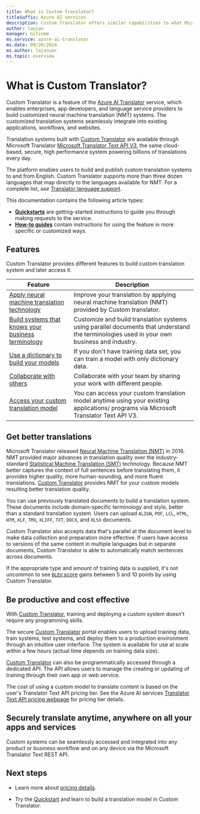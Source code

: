 ```yaml
---
title: What is Custom Translator?
titleSuffix: Azure AI services
description: Custom Translator offers similar capabilities to what Microsoft Translator Hub does for Statistical Machine Translation (SMT), but exclusively for Neural Machine Translation (NMT) systems.
author: laujan
manager: nitinme
ms.service: azure-ai-translator
ms.date: 09/26/2024
ms.author: lajanuar
ms.topic: overview
---
```

# What is Custom Translator?

Custom Translator is a feature of the [Azure AI Translator](../translator-overview.md) service, which enables enterprises, app developers, and language service providers to build customized neural machine translation (NMT) systems. The customized translation systems seamlessly integrate into existing applications, workflows, and websites.

Translation systems built with [Custom Translator](https://portal.customtranslator.azure.ai) are available through Microsoft Translator [Microsoft Translator Text API V3](../reference/v3-0-translate.md?tabs=curl), the same cloud-based, secure, high performance system powering billions of translations every day.

The platform enables users to build and publish custom translation systems to and from English. Custom Translator supports more than three dozen languages that map directly to the languages available for NMT. For a complete list, *see* [Translator language support](../language-support.md).

This documentation contains the following article types:

* [**Quickstarts**](./quickstart.md) are getting-started instructions to guide you through making requests to the service.
* [**How-to guides**](./how-to/create-manage-workspace.md) contain instructions for using the feature in more specific or customized ways.

## Features

Custom Translator provides different features to build custom translation system and later access it.

|Feature  |Description  |
|---------|---------|
|[Apply neural machine translation technology](https://www.microsoft.com/translator/blog/2016/11/15/microsoft-translator-launching-neural-network-based-translations-for-all-its-speech-languages/)     |  Improve your translation by applying neural machine translation (NMT) provided by Custom translator.       |
|[Build systems that knows your business terminology](./beginners-guide.md)     |  Customize and build translation systems using parallel documents that understand the terminologies used in your own business and industry.       |
|[Use a dictionary to build your models](./how-to/train-custom-model.md#when-to-select-dictionary-only-training)     |   If you don't have training data set, you can train a model with only dictionary data.       |
|[Collaborate with others](./how-to/create-manage-workspace.md#manage-workspace-settings)     |   Collaborate with your team by sharing your work with different people.     |
|[Access your custom translation model](./how-to/translate-with-custom-model.md)     |  You can access your custom translation model anytime using your existing applications/ programs via Microsoft Translator Text API V3.       |

## Get better translations

Microsoft Translator released [Neural Machine Translation (NMT)](https://www.microsoft.com/translator/blog/2016/11/15/microsoft-translator-launching-neural-network-based-translations-for-all-its-speech-languages/) in 2016. NMT provided major advances in translation quality over the industry-standard [Statistical Machine Translation (SMT)](https://en.wikipedia.org/wiki/Statistical_machine_translation) technology. Because NMT better captures the context of full sentences before translating them, it provides higher quality, more human-sounding, and more fluent translations. [Custom Translator](https://portal.customtranslator.azure.ai) provides NMT for your custom models resulting better translation quality.

You can use previously translated documents to build a translation system. These documents include domain-specific terminology and style, better than a standard translation system. Users can upload `ALIGN`, `PDF`, `LCL`, `HTML`, `HTM`, `XLF`, `TMX`, `XLIFF`, `TXT`, `DOCX`, and `XLSX` documents.

Custom Translator also accepts data that's parallel at the document level to make data collection and preparation more effective. If users have access to versions of the same content in multiple languages but in separate documents, Custom Translator is able to automatically match sentences across documents.

If the appropriate type and amount of training data is supplied, it's not uncommon to see [`BLEU` score](concepts/bleu-score.md) gains between 5 and 10 points by using Custom Translator.

## Be productive and cost effective

With [Custom Translator](https://portal.customtranslator.azure.ai), training and deploying a custom system doesn't require any programming skills.

The secure [Custom Translator](https://portal.customtranslator.azure.ai) portal enables users to upload training data, train systems, test systems, and deploy them to a production environment through an intuitive user interface. The system is available for use at scale within a few hours (actual time depends on training data size).

[Custom Translator](https://portal.customtranslator.azure.ai) can also be programmatically accessed through a dedicated API. The API allows users to manage the creating or updating of training through their own app or web service.

The cost of using a custom model to translate content is based on the user's Translator Text API pricing tier. See the Azure AI services [Translator Text API pricing webpage](https://azure.microsoft.com/pricing/details/cognitive-services/translator-text-api/)
for pricing tier details.

## Securely translate anytime, anywhere on all your apps and services

Custom systems can be seamlessly accessed and integrated into any product or business workflow and on any device via the Microsoft Translator Text REST API.

## Next steps

* Learn more about [pricing details](https://azure.microsoft.com/pricing/details/cognitive-services/translator-text-api/).

* Try the [Quickstart](./quickstart.md) and learn to build a translation model in Custom Translator.
